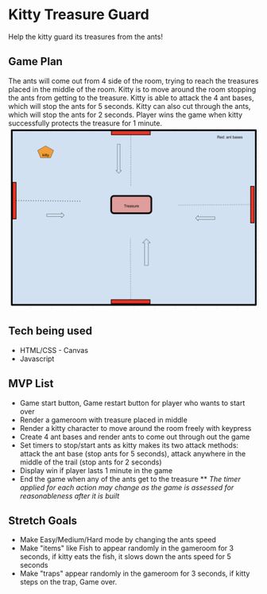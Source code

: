# Kitty Treasure Guard
Help the kitty guard its treasures from the ants!

## Game Plan
The ants will come out from 4 side of the room, trying to reach the treasures placed in the middle of the room. Kitty is to move around the room stopping the ants from getting to the treasure. Kitty is able to attack the 4 ant bases, which will stop the ants for 5 seconds. Kitty can also cut through the ants, which will stop the ants for 2 seconds. Player wins the game when kitty successfully protects the treasure for 1 minute. 
![game frame](./Screen%20Shot%202022-08-18%20at%209.46.00%20PM.png)

## Tech being used
* HTML/CSS - Canvas
* Javascript

## MVP List
* Game start button, Game restart button for player who wants to start over
* Render a gameroom with treasure placed in middle
* Render a kitty character to move around the room freely with keypress
* Create 4 ant bases and render ants to come out through out the game
* Set timers to stop/start ants as kitty makes its two attack methods: attack the ant base (stop ants for 5 seconds), attack anywhere in the middle of the trail (stop ants for 2 seconds)
* Display win if player lasts 1 minute in the game
* End the game when any of the ants get to the treasure
** *The timer applied for each action may change as the game is assessed for reasonableness after it is built*


## Stretch Goals
* Make Easy/Medium/Hard mode by changing the ants speed
* Make "items" like Fish to appear randomly in the gameroom for 3 seconds, if kitty eats the fish, it slows down the ants speed for 5 seconds
* Make "traps" appear randomly in the gameroom for 3 seconds, if kitty steps on the trap, Game over.



